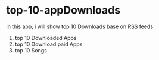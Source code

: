 # top-10-appDownloads
in this app, i will show top 10 Downloads base on RSS feeds

1. top 10 Downloaded Apps
2. top 10 Download paid Apps
3. top 10 Songs
